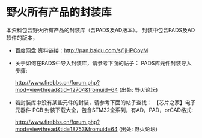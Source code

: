 [](野火所有产品的封装库)

# 野火所有产品的封装库
本资料包含野火所有产品的封装库（含PADS及AD版本）。
封装中包含PADS及AD软件的版本，

* 百度网盘 资料链接：<http://pan.baidu.com/s/1jHPCoyM>

* 关于如何在PADS中导入封装库，请参考下面的帖子：
PADS库元件封装导入步骤:

    <http://www.firebbs.cn/forum.php?mod=viewthread&tid=12704&fromuid=64>
    (出处: 野火论坛)


* 若封装库中没有某些元件的封装，请参考下面的帖子查找：
【芯片之家】电子元器件 PCB 封装下载大全，包含STM32全系列，有AD，PAD，orCAD格式:

    <http://www.firebbs.cn/forum.php?mod=viewthread&tid=18753&fromuid=64>
    (出处: 野火论坛)
